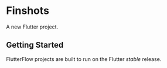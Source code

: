 # Finshots

A new Flutter project.

## Getting Started

FlutterFlow projects are built to run on the Flutter _stable_ release.
